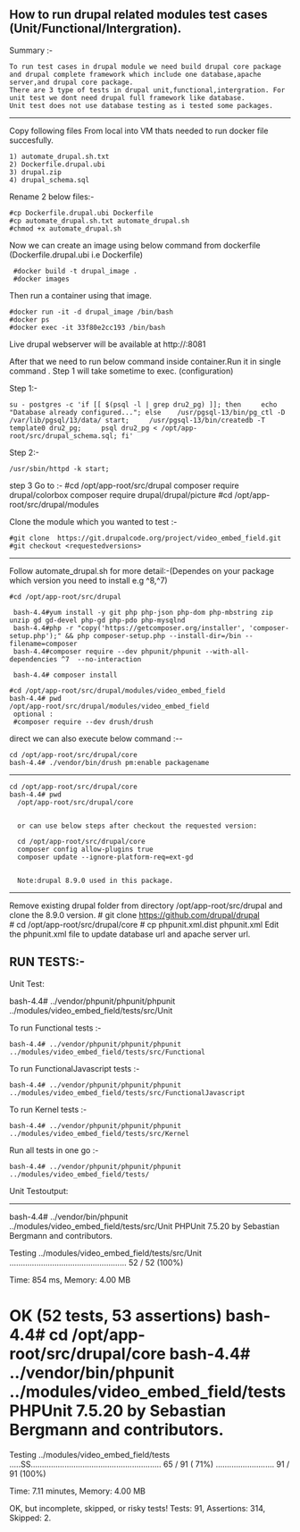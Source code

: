 
How to run drupal related modules test cases (Unit/Functional/Intergration).
-------------

Summary :-
    
    To run test cases in drupal module we need build drupal core package and drupal complete framework which include one database,apache server,and drupal core package.
    There are 3 type of tests in drupal unit,functional,intergration. For unit test we dont need drupal full framework like database.
    Unit test does not use database testing as i tested some packages.
 
*************************

Copy following files From local into VM thats needed to run docker file succesfully.

    1) automate_drupal.sh.txt
    2) Dockerfile.drupal.ubi
    3) drupal.zip
    4) drupal_schema.sql

Rename 2 below files:-

    #cp Dockerfile.drupal.ubi Dockerfile
    #cp automate_drupal.sh.txt automate_drupal.sh
    #chmod +x automate_drupal.sh
     

Now we can create an image  using below command from dockerfile (Dockerfile.drupal.ubi i.e Dockerfile)
  
     #docker build -t drupal_image .
     #docker images
 
 
Then run a container using that image.

    #docker run -it -d drupal_image /bin/bash
    #docker ps
    #docker exec -it 33f80e2cc193 /bin/bash

Live drupal webserver will be available at http://<ip>:8081

After that we need to run below command inside container.Run it in single command . 
Step 1 will take sometime to exec. (configuration)

Step 1:- 

    su - postgres -c 'if [[ $(psql -l | grep dru2_pg) ]]; then     echo "Database already configured..."; else    /usr/pgsql-13/bin/pg_ctl -D /var/lib/pgsql/13/data/ start;     /usr/pgsql-13/bin/createdb -T template0 dru2_pg;     psql dru2_pg < /opt/app-root/src/drupal_schema.sql; fi'

Step 2:-

    /usr/sbin/httpd -k start;


step 3 Go to :-
	#cd /opt/app-root/src/drupal
composer require drupal/colorbox
composer require drupal/drupal/picture
    #cd /opt/app-root/src/drupal/modules

Clone the module which you wanted to test :-

    #git clone  https://git.drupalcode.org/project/video_embed_field.git
    #git checkout <requestedversions>   
----  
Follow automate_drupal.sh for more detail:-(Dependes on your package which version you need to install e.g ^8,^7)
  
    #cd /opt/app-root/src/drupal
    
     bash-4.4#yum install -y git php php-json php-dom php-mbstring zip unzip gd gd-devel php-gd php-pdo php-mysqlnd
     bash-4.4#php -r "copy('https://getcomposer.org/installer', 'composer-setup.php');" && php composer-setup.php --install-dir=/bin --filename=composer
     bash-4.4#composer require --dev phpunit/phpunit --with-all-dependencies ^7  --no-interaction

     bash-4.4# composer install
    
    #cd /opt/app-root/src/drupal/modules/video_embed_field
    bash-4.4# pwd
    /opt/app-root/src/drupal/modules/video_embed_field
	 optional :
	 #composer require --dev drush/drush
direct we can also execute below command :--

  
	cd /opt/app-root/src/drupal/core
    bash-4.4# ./vendor/bin/drush pm:enable packagename 
------
    cd /opt/app-root/src/drupal/core
    bash-4.4# pwd
      /opt/app-root/src/drupal/core
	  
	  
	  or can use below steps after checkout the requested version:
	  
	  cd /opt/app-root/src/drupal/core
	  composer config allow-plugins true
	  composer update --ignore-platform-req=ext-gd
	  
	  
      Note:drupal 8.9.0 used in this package.
      
---------------------------------------------------
Remove existing drupal folder from directory /opt/app-root/src/drupal and clone the 8.9.0 version.
        #  git clone https://github.com/drupal/drupal  
        #   cd /opt/app-root/src/drupal/core
        #   cp phpunit.xml.dist phpunit.xml
    Edit the phpunit.xml file to update database url and apache server url.
    <env name="SIMPLETEST_BASE_URL" value="http://0.0.0.0:8081"/>
    <env name="SIMPLETEST_DB" value="pgsql://postgres:postgres@localhost/dru2_pg"/>
 
RUN TESTS:- 
----------
Unit Test:

bash-4.4# ../vendor/phpunit/phpunit/phpunit ../modules/video_embed_field/tests/src/Unit


To run Functional tests :-      

    bash-4.4# ../vendor/phpunit/phpunit/phpunit ../modules/video_embed_field/tests/src/Functional
To run FunctionalJavascript tests :-      

    bash-4.4# ../vendor/phpunit/phpunit/phpunit ../modules/video_embed_field/tests/src/FunctionalJavascript
To run Kernel tests :-      

    bash-4.4# ../vendor/phpunit/phpunit/phpunit ../modules/video_embed_field/tests/src/Kernel
Run all tests in one go :-
    
    bash-4.4# ../vendor/phpunit/phpunit/phpunit ../modules/video_embed_field/tests/
    


Unit Testoutput:
*******************
bash-4.4# ../vendor/bin/phpunit ../modules/video_embed_field/tests/src/Unit
PHPUnit 7.5.20 by Sebastian Bergmann and contributors.

Testing ../modules/video_embed_field/tests/src/Unit
....................................................              52 / 52 (100%)

Time: 854 ms, Memory: 4.00 MB

OK (52 tests, 53 assertions)
bash-4.4# cd /opt/app-root/src/drupal/core
bash-4.4# ../vendor/bin/phpunit ../modules/video_embed_field/tests
PHPUnit 7.5.20 by Sebastian Bergmann and contributors.
=====
Testing ../modules/video_embed_field/tests
.....SS.......................................................... 65 / 91 ( 71%)
..........................                                        91 / 91 (100%)

Time: 7.11 minutes, Memory: 4.00 MB

OK, but incomplete, skipped, or risky tests!
Tests: 91, Assertions: 314, Skipped: 2.
